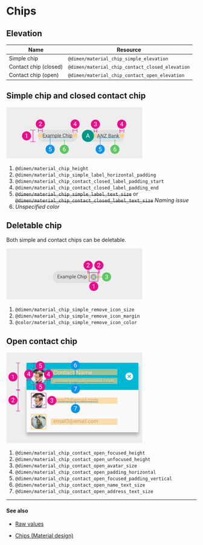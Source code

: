 # Chips

## Elevation

| Name | Resource |
| ---- | -------- |
| Simple chip           | `@dimen/material_chip_simple_elevation`         |
| Contact chip (closed) | `@dimen/material_chip_contact_closed_elevation` |
| Contact chip (open)   | `@dimen/material_chip_contact_open_elevation`   |

## Simple chip and closed contact chip

<img src="../../images/components_chip_basic.png" alt="Basic chip" style="width: 360px;"/>

1. `@dimen/material_chip_height` 
2. `@dimen/material_chip_simple_label_horizontal_padding`
3. `@dimen/material_chip_contact_closed_label_padding_start`
4. `@dimen/material_chip_contact_closed_label_padding_end`
5. <del>`@dimen/material_chip_simple_label_text_size`</del>
   or <del>`@dimen/material_chip_contact_closed_label_text_size`</del> *Naming issue*
6. *Unspecified color*


## Deletable chip

Both simple and contact chips can be deletable.

<img src="../../images/components_chip_deletable.png" alt="Deletable chip" style="width: 360px;"/>

1. `@dimen/material_chip_simple_remove_icon_size`
2. `@dimen/material_chip_simple_remove_icon_margin`
3. `@color/material_chip_simple_remove_icon_color`


## Open contact chip

<img src="../../images/components_chip_contact_open.png" alt="Open contact chip" style="width: 360px;"/>

1. `@dimen/material_chip_contact_open_focused_height`
2. `@dimen/material_chip_contact_open_unfocused_height`
3. `@dimen/material_chip_contact_open_avatar_size`
4. `@dimen/material_chip_contact_open_padding_horizontal`
5. `@dimen/material_chip_contact_open_focused_padding_vertical`
6. `@dimen/material_chip_contact_open_name_text_size`
7. `@dimen/material_chip_contact_open_address_text_size`


---

#### See also

- [Raw values](https://github.com/AoDevBlue/MaterialValues/blob/master/material-values/src/main/res-component/values/chip.xml)

- [Chips (Material design)](https://material.google.com/components/chips.html)


